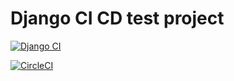 # Django CI CD test project

[![Django CI](https://github.com/madhvi-n/django-ci-cd/actions/workflows/django.yml/badge.svg)](https://github.com/madhvi-n/django-ci-cd/actions/workflows/django.yml)

[![CircleCI](https://dl.circleci.com/status-badge/img/gh/madhvi-n/django-ci-cd/tree/main.svg?style=svg&circle-token=0c3d0465e55fd3418e3b3364ebd6286655be3804)](https://dl.circleci.com/status-badge/redirect/gh/madhvi-n/django-ci-cd/tree/main)
